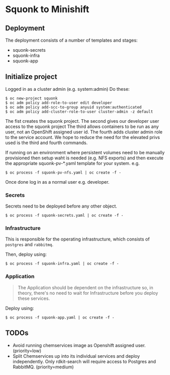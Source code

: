 # Squonk to Minishift

## Deployment
The deployment consists of a number of templates and stages:

-   squonk-secrets
-   squonk-infra
-   squonk-app

## Initialize project

Logged in as a cluster admin (e.g. system:admin) Do these:
 
    $ oc new-project squonk
    $ oc adm policy add-role-to-user edit developer
    $ oc adm policy add-scc-to-group anyuid system:authenticated
    $ oc adm policy add-cluster-role-to-user cluster-admin -z default
    
The fist creates the squonk project.
The second gives our developer user access to the squonk project 
The third allows containers to be run as any user, not an OpenShift assigned user id.
The fourth adds cluster admin role to the service account.
We hope to reduce the need for the elevated privs used is the third and fourth commands.

If running on an environment where persistent volumes need to be manually provisioned then setup waht is 
needed (e.g. NFS exports) and then execute the appropriate squonk-pv-*.yaml template for your system. e.g.

    $ oc process -f squonk-pv-nfs.yaml | oc create -f -

Once done log in as a normal user e.g. developer.

### Secrets
Secrets need to be deployed before any other object.

    $ oc process -f squonk-secrets.yaml | oc create -f -
    
### Infrastructure
This is responsible for the operating infrastructure, which
consists of `postgres` and `rabbitmq`.

Then, deploy using:

    $ oc process -f squonk-infra.yaml | oc create -f -

### Application
>   The Application should be dependent on the infrastructure so, in theory,
    there's no need to wait for Infrastructure before you deploy these
    services.

Deploy using:

    $ oc process -f squonk-app.yaml | oc create -f -

## TODOs

-   Avoid running chemservices image as Openshift assigned user. (priority=low)
-   Split Chemservices up into its individual services and deploy independently. 
    Only rdkit-search will require access to Postgres and RabbitMQ. (priority=medium)
